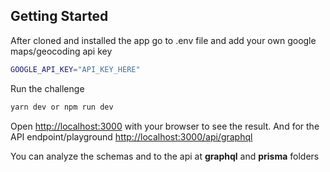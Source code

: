 ## Getting Started

After cloned and installed the app go to .env file and add your own google maps/geocoding api key

```bash
GOOGLE_API_KEY="API_KEY_HERE"
```

Run the challenge

```bash
yarn dev or npm run dev
```

Open [http://localhost:3000](http://localhost:3000) with your browser to see the result. And for the API endpoint/playground [http://localhost:3000/api/graphql](http://localhost:3000/api/graphql)

You can analyze the schemas and to the api at **graphql** and **prisma** folders
